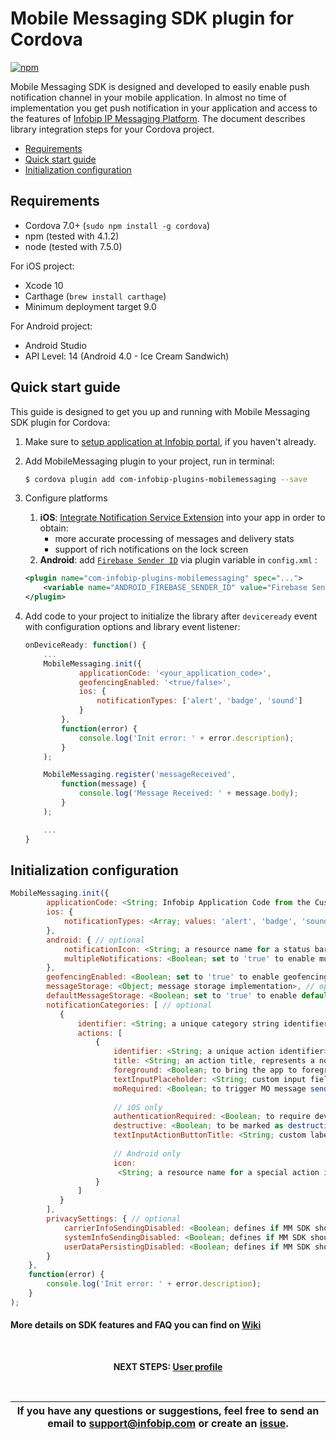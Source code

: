 # Mobile Messaging SDK plugin for Cordova

[![npm](https://img.shields.io/npm/v/com-infobip-plugins-mobilemessaging.svg)](https://www.npmjs.com/package/com-infobip-plugins-mobilemessaging)

Mobile Messaging SDK is designed and developed to easily enable push notification channel in your mobile application. In almost no time of implementation you get push notification in your application and access to the features of [Infobip IP Messaging Platform](https://portal.infobip.com/push/). 
The document describes library integration steps for your Cordova project.

  * [Requirements](#requirements)
  * [Quick start guide](#quick-start-guide)
  * [Initialization configuration](#initialization-configuration)

## Requirements
- Cordova 7.0+ (`sudo npm install -g cordova`)
- npm (tested with 4.1.2)
- node (tested with 7.5.0)

For iOS project:
- Xcode 10
- Carthage (`brew install carthage`)
- Minimum deployment target 9.0

For Android project: 
- Android Studio
- API Level: 14 (Android 4.0 - Ice Cream Sandwich)

## Quick start guide
This guide is designed to get you up and running with Mobile Messaging SDK plugin for Cordova:

1. Make sure to [setup application at Infobip portal](https://dev.infobip.com/push-messaging), if you haven't already.

2. Add MobileMessaging plugin to your project, run in terminal:
    ```bash
    $ cordova plugin add com-infobip-plugins-mobilemessaging --save
    ```

3. Configure platforms

    1. **iOS**: [Integrate Notification Service Extension](https://github.com/infobip/mobile-messaging-cordova-plugin/wiki/Delivery-improvements-and-rich-content-notifications) into your app in order to obtain:
        - more accurate processing of messages and delivery stats
        - support of rich notifications on the lock screen
    2. **Android**: add [`Firebase Sender ID`](https://dev.infobip.com/push-messaging/firebase-cloud-messaging-fcm-server-api-key-setup) via plugin variable in `config.xml` :
    ```xml
    <plugin name="com-infobip-plugins-mobilemessaging" spec="...">
        <variable name="ANDROID_FIREBASE_SENDER_ID" value="Firebase Sender ID" />
    </plugin>
    ```

4. Add code to your project to initialize the library after `deviceready` event with configuration options and library event listener:

    ```javascript
    onDeviceReady: function() {
        ...
        MobileMessaging.init({
                applicationCode: '<your_application_code>',
                geofencingEnabled: '<true/false>',
                ios: {
                    notificationTypes: ['alert', 'badge', 'sound']
                }
            },
            function(error) {
                console.log('Init error: ' + error.description);
            }
        );

        MobileMessaging.register('messageReceived', 
            function(message) {
                console.log('Message Received: ' + message.body);
            }
        );

        ...
    }
    ```

## Initialization configuration
```javascript
MobileMessaging.init({
        applicationCode: <String; Infobip Application Code from the Customer Portal obtained in step 2>,
        ios: {
            notificationTypes: <Array; values: 'alert', 'badge', 'sound'; notification types to indicate how the app should alert user when push message arrives>
        },
        android: { // optional
            notificationIcon: <String; a resource name for a status bar icon (without extension), located in '/platforms/android/app/src/main/res/mipmap'>,
            multipleNotifications: <Boolean; set to 'true' to enable multiple notifications>
        },
        geofencingEnabled: <Boolean; set to 'true' to enable geofencing inside the library>, // optional
        messageStorage: <Object; message storage implementation>, // optional
        defaultMessageStorage: <Boolean; set to 'true' to enable default message storage implementation>, // optional
        notificationCategories: [ // optional
           {
               identifier: <String; a unique category string identifier>,
               actions: [
                   {
                       identifier: <String; a unique action identifier>,
                       title: <String; an action title, represents a notification action button label>,
                       foreground: <Boolean; to bring the app to foreground or leave it in background state (or not)>,
                       textInputPlaceholder: <String; custom input field placeholder>,
                       moRequired: <Boolean; to trigger MO message sending (or not)>,
                                               
                       // iOS only
                       authenticationRequired: <Boolean; to require device to be unlocked before performing (or not)>,
                       destructive: <Boolean; to be marked as destructive (or not)>,
                       textInputActionButtonTitle: <String; custom label for a sending button>,
                       
                       // Android only
                       icon:
                        <String; a resource name for a special action icon>
                   }
               ]   
           }
        ],
        privacySettings: { // optional
            carrierInfoSendingDisabled: <Boolean; defines if MM SDK should send carrier information to the server; false by default>,
            systemInfoSendingDisabled: <Boolean; defines if MM SDK should send system information to the server; false by default>,
            userDataPersistingDisabled: <Boolean; defines if MM SDK should persist User Data locally. Persisting user data locally gives you quick access to the data and eliminates a need to implement the persistent storage yourself; false by default>
        }
    },
    function(error) {
        console.log('Init error: ' + error.description);
    }
);
```

#### More details on SDK features and FAQ you can find on [Wiki](https://github.com/infobip/mobile-messaging-cordova-plugin/wiki)

<br>
<p align="center"><b>NEXT STEPS: <a href="https://github.com/infobip/mobile-messaging-cordova-plugin/wiki/User-profile">User profile</a></b></p>
<br>

| If you have any questions or suggestions, feel free to send an email to support@infobip.com or create an <a href="https://github.com/infobip/mobile-messaging-cordova-plugin/issues" target="_blank">issue</a>. |
|---|
